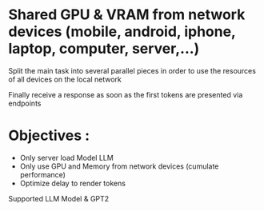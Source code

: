 # Shared GPU & VRAM from network devices (mobile, android, iphone, laptop, computer, server,...)

Split the main task into several parallel pieces in order to use the resources of all devices on the local network

Finally receive a response as soon as the first tokens are presented via endpoints

# Objectives :
- Only server load Model LLM 
- Only use GPU and Memory from network devices (cumulate performance)
- Optimize delay to render tokens


Supported LLM Model & GPT2

